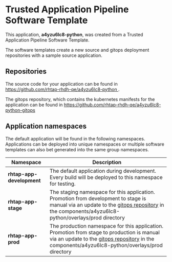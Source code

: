 # Trusted Application Pipeline Software Template

This application, **a4yzu6lc8-python**, was created from a Trusted Application Pipeline Software Template.

The software templates create a new source and gitops deployment repositories with a sample source application. 

## Repositories

The source code for your application can be found in [https://github.com/rhtap-rhdh-qe/a4yzu6lc8-python ](https://github.com/rhtap-rhdh-qe/a4yzu6lc8-python ).
 
The gitops repository, which contains the kubernetes manifests for the application can be found in 
[https://github.com/rhtap-rhdh-qe/a4yzu6lc8-python-gitops ](https://github.com/rhtap-rhdh-qe/a4yzu6lc8-python-gitops ) 

## Application namespaces 

The default application will be found in the following namespaces. Applications can be deployed into unique namespaces or multiple software templates can also bet generated into the same group namespaces.  

|  Namespace   |  Description   |  
| -------- | -------- |   
| **rhtap-app-development** | The default application during development. Every build will be deployed to this namespace for testing. | 
| **rhtap-app-stage** | The staging namespace for this application. Promotion from development to stage is manual via an update to the [gitops repository](https://github.com/rhtap-rhdh-qe/a4yzu6lc8-python-gitops ) in the components/a4yzu6lc8-python/overlays/prod directory |  
| **rhtap-app-prod** | The production namespace for this application. Promotion from stage to production is manual via an update to the [gitops repository](https://github.com/rhtap-rhdh-qe/a4yzu6lc8-python-gitops ) in the components/a4yzu6lc8-python/overlays/prod directory | 